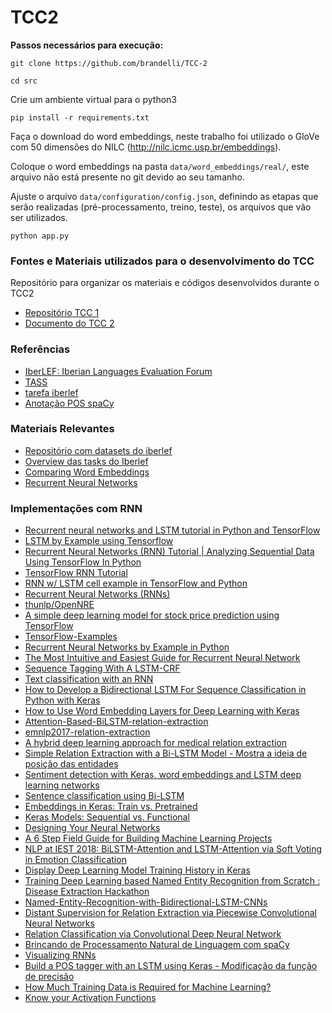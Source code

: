 # TCC2

**Passos necessários para execução:**

``git clone https://github.com/brandelli/TCC-2``

``cd src``

Crie um ambiente virtual para o python3

``pip install -r requirements.txt``

Faça o download do word embeddings, neste trabalho foi utilizado o GloVe com 50 dimensões do NILC (http://nilc.icmc.usp.br/embeddings).

Coloque o word embeddings na pasta ``data/word_embeddings/real/``, este arquivo não está presente no git devido ao seu tamanho.

Ajuste o arquivo ``data/configuration/config.json``, definindo as etapas que serão realizadas (pré-processamento, treino, teste), os arquivos que vão ser utilizados.

``python app.py``



### Fontes e Materiais utilizados para o desenvolvimento do TCC

Repositório para organizar os materiais e códigos desenvolvidos durante o TCC2
* [Repositório TCC 1](https://github.com/brandelli/TCC-1)
* [Documento do TCC 2](https://www.overleaf.com/read/hkzjkcqxzvdb)


### Referências
* [IberLEF: Iberian Languages Evaluation Forum](https://sites.google.com/view/iberlef-2019/)
* [TASS](http://www.sepln.org/workshops/tass/)
* [tarefa iberlef](http://www.inf.pucrs.br/linatural/wordpress/iberlef-2019/)
* [Anotação POS spaCy](https://spacy.io/api/annotation)

### Materiais Relevantes
* [Repositório com datasets do iberlef](https://github.com/brandelli/iberlef-2019) 
* [Overview das tasks do Iberlef](http://ceur-ws.org/Vol-2421/NER_Portuguese_overview.pdf)
* [Comparing Word Embeddings](https://towardsdatascience.com/comparing-word-embeddings-c2efd2455fe3)
* [Recurrent Neural Networks](https://www.tensorflow.org/tutorials/sequences/recurrent)

### Implementações com RNN
* [Recurrent neural networks and LSTM tutorial in Python and TensorFlow](https://adventuresinmachinelearning.com/recurrent-neural-networks-lstm-tutorial-tensorflow/)
* [LSTM by Example using Tensorflow](https://towardsdatascience.com/lstm-by-example-using-tensorflow-feb0c1968537)
* [Recurrent Neural Networks (RNN) Tutorial | Analyzing Sequential Data Using TensorFlow In Python](https://www.edureka.co/blog/recurrent-neural-networks/)
* [TensorFlow RNN Tutorial](https://www.svds.com/tensorflow-rnn-tutorial/)
* [RNN w/ LSTM cell example in TensorFlow and Python](https://pythonprogramming.net/rnn-tensorflow-python-machine-learning-tutorial/)
* [Recurrent Neural Networks (RNNs)](https://www.easy-tensorflow.com/tf-tutorials/recurrent-neural-networks)
* [thunlp/OpenNRE](https://github.com/thunlp/OpenNRE)
* [A simple deep learning model for stock price prediction using TensorFlow](https://medium.com/mlreview/a-simple-deep-learning-model-for-stock-price-prediction-using-tensorflow-30505541d877)
* [TensorFlow-Examples](https://github.com/aymericdamien/TensorFlow-Examples/blob/master/examples/3_NeuralNetworks/bidirectional_rnn.py)
* [Recurrent Neural Networks by Example in Python](https://towardsdatascience.com/recurrent-neural-networks-by-example-in-python-ffd204f99470)
* [The Most Intuitive and Easiest Guide for Recurrent Neural Network](https://towardsdatascience.com/the-most-intuitive-and-easiest-guide-for-recurrent-neural-network-873c29da73c7)
* [Sequence Tagging With A LSTM-CRF](https://www.depends-on-the-definition.com/sequence-tagging-lstm-crf/)
* [Text classification with an RNN](https://www.tensorflow.org/beta/tutorials/text/text_classification_rnn)
* [How to Develop a Bidirectional LSTM For Sequence Classification in Python with Keras](https://machinelearningmastery.com/develop-bidirectional-lstm-sequence-classification-python-keras/)
* [How to Use Word Embedding Layers for Deep Learning with Keras](https://machinelearningmastery.com/use-word-embedding-layers-deep-learning-keras/)
* [Attention-Based-BiLSTM-relation-extraction](https://github.com/SeoSangwoo/Attention-Based-BiLSTM-relation-extraction/blob/master/train.py)
* [emnlp2017-relation-extraction](https://github.com/UKPLab/emnlp2017-relation-extraction/blob/master/relation_extraction/core/keras_models.py)
* [A hybrid deep learning approach for medical relation extraction](https://arxiv.org/pdf/1806.11189.pdf)
* [Simple Relation Extraction with a Bi-LSTM Model - Mostra a ideia de posição das entidades](https://medium.com/southpigalle/simple-relation-extraction-with-a-bi-lstm-model-part-1-682b670d5e11)
* [Sentiment detection with Keras, word embeddings and LSTM deep learning networks](https://www.liip.ch/en/blog/sentiment-detection-with-keras-word-embeddings-and-lstm-deep-learning-networks)
* [Sentence classification using Bi-LSTM](https://towardsdatascience.com/sentence-classification-using-bi-lstm-b74151ffa565)
* [Embeddings in Keras: Train vs. Pretrained](https://jovianlin.io/embeddings-in-keras/)
* [Keras Models: Sequential vs. Functional](https://jovianlin.io/keras-models-sequential-vs-functional/)
* [Designing Your Neural Networks](https://towardsdatascience.com/designing-your-neural-networks-a5e4617027ed)
* [A 6 Step Field Guide for Building Machine Learning Projects](https://towardsdatascience.com/a-6-step-field-guide-for-building-machine-learning-projects-6e4554f6e3a1)
* [NLP at IEST 2018: BiLSTM-Attention and LSTM-Attention via Soft Voting in Emotion Classification](https://www.aclweb.org/anthology/W18-6226.pdf)
* [Display Deep Learning Model Training History in Keras](https://machinelearningmastery.com/display-deep-learning-model-training-history-in-keras/)
* [Training Deep Learning based Named Entity Recognition from Scratch : Disease Extraction Hackathon](https://appliedmachinelearning.blog/2019/04/01/training-deep-learning-based-named-entity-recognition-from-scratch-disease-extraction-hackathon/)
* [Named-Entity-Recognition-with-Bidirectional-LSTM-CNNs](https://github.com/kamalkraj/Named-Entity-Recognition-with-Bidirectional-LSTM-CNNs)
* [Distant Supervision for Relation Extraction via Piecewise Convolutional Neural Networks](https://www.aclweb.org/anthology/D15-1203.pdf)
* [Relation Classification via Convolutional Deep Neural Network](https://www.aclweb.org/anthology/C14-1220.pdf)
* [Brincando de Processamento Natural de Linguagem com spaCy](https://leportella.com/pt-br/2017/11/30/brincando-de-nlp-com-spacy.html)
* [Visualizing RNNs](http://joshvarty.github.io/VisualizingRNNs/)
* [Build a POS tagger with an LSTM using Keras - Modificação da função de precisão](https://nlpforhackers.io/lstm-pos-tagger-keras/)
* [How Much Training Data is Required for Machine Learning?](https://machinelearningmastery.com/much-training-data-required-machine-learning/)
* [Know your Activation Functions](https://medium.com/analytics-vidhya/know-your-activation-functions-949a42781f5c)
